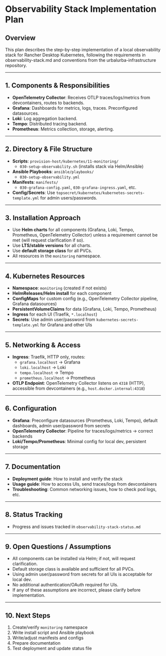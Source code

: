 # Observability Stack Implementation Plan

## Overview
This plan describes the step-by-step implementation of a local observability stack for Rancher Desktop Kubernetes, following the requirements in observability-stack.md and conventions from the urbalurba-infrastructure repository.

---

## 1. Components & Responsibilities
- **OpenTelemetry Collector**: Receives OTLP traces/logs/metrics from devcontainers, routes to backends.
- **Grafana**: Dashboards for metrics, logs, traces. Preconfigured datasources.
- **Loki**: Log aggregation backend.
- **Tempo**: Distributed tracing backend.
- **Prometheus**: Metrics collection, storage, alerting.

---

## 2. Directory & File Structure
- **Scripts**: `provision-host/kubernetes/11-monitoring/`
  - `030-setup-observability.sh` (installs stack via Helm/Ansible)
- **Ansible Playbooks**: `ansible/playbooks/`
  - `030-setup-observability.yml`
- **Manifests**: `manifests/`
  - `030-grafana-config.yaml`, `030-grafana-ingress.yaml`, etc.
- **Config/Secrets**: Use `topsecret/kubernetes/kubernetes-secrets-template.yml` for admin users/passwords.

---

## 3. Installation Approach
- Use **Helm charts** for all components (Grafana, Loki, Tempo, Prometheus, OpenTelemetry Collector) unless a requirement cannot be met (will request clarification if so).
- Use **LTS/stable versions** for all charts.
- Use **default storage class** for all PVCs.
- All resources in the `monitoring` namespace.

---

## 4. Kubernetes Resources
- **Namespace**: `monitoring` (created if not exists)
- **HelmReleases/Helm install** for each component
- **ConfigMaps** for custom config (e.g., OpenTelemetry Collector pipeline, Grafana datasources)
- **PersistentVolumeClaims** for data (Grafana, Loki, Tempo, Prometheus)
- **Ingress** for each UI (Traefik, `*.localhost`)
- **Secrets**: Use admin user/password from `kubernetes-secrets-template.yml` for Grafana and other UIs

---

## 5. Networking & Access
- **Ingress**: Traefik, HTTP only, routes:
  - `grafana.localhost` → Grafana
  - `loki.localhost` → Loki
  - `tempo.localhost` → Tempo
  - `prometheus.localhost` → Prometheus
- **OTLP Endpoint**: OpenTelemetry Collector listens on `4318` (HTTP), accessible from devcontainers (e.g., `host.docker.internal:4318`)

---

## 6. Configuration
- **Grafana**: Preconfigure datasources (Prometheus, Loki, Tempo), default dashboards, admin user/password from secrets
- **OpenTelemetry Collector**: Pipeline for traces/logs/metrics → correct backends
- **Loki/Tempo/Prometheus**: Minimal config for local dev, persistent storage

---

## 7. Documentation
- **Deployment guide**: How to install and verify the stack
- **Usage guide**: How to access UIs, send traces/logs from devcontainers
- **Troubleshooting**: Common networking issues, how to check pod logs, etc.

---

## 8. Status Tracking
- Progress and issues tracked in `observability-stack-status.md`

---

## 9. Open Questions / Assumptions
- All components can be installed via Helm; if not, will request clarification.
- Default storage class is available and sufficient for all PVCs.
- Using admin user/password from secrets for all UIs is acceptable for local dev.
- No additional authentication/OAuth required for UIs.
- If any of these assumptions are incorrect, please clarify before implementation.

---

## 10. Next Steps
1. Create/verify `monitoring` namespace
2. Write install script and Ansible playbook
3. Write/adjust manifests and configs
4. Prepare documentation
5. Test deployment and update status file 
